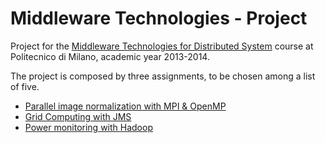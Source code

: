 Middleware Technologies - Project
=================================

Project for the [Middleware Technologies for Distributed
System](http://corsi.dei.polimi.it/distsys) course at Politecnico di Milano,
academic year 2013-2014.

The project is composed by three assignments, to be chosen among a list of five.

* [Parallel image normalization with MPI & OpenMP](imgnormalize/README.md)
* [Grid Computing with JMS](jmscluster/README.md)
* [Power monitoring with Hadoop](hadoop/README.md)
